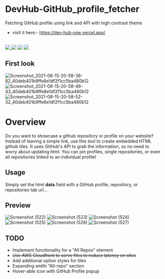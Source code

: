 # DevHub-GitHub_profile_fetcher
Fetching GitHub profile using link and API with high contrast theme
- visit it here:- https://dev-hub-one.vercel.app/
  <br><br>
<a href="https://www.gnu.org/licenses/gpl-3.0">
  <img src="https://img.shields.io/badge/License-GPL%20-green.svg">
</a>
  <img src="https://img.shields.io/badge/language-HTML5-red.svg">
  <img src="https://img.shields.io/badge/language-CSS-blue.svg">
  <img src="https://img.shields.io/badge/language-JS-gold.svg">
</p>

## First look
![Screenshot_2021-08-15-20-58-38-82_40deb401b9ffe8e1df2f1cc5ba480b12](https://user-images.githubusercontent.com/75971776/129483748-bebdc3c4-1a58-45c9-bd2b-a016def17463.jpg)
![Screenshot_2021-08-15-20-58-46-43_40deb401b9ffe8e1df2f1cc5ba480b12](https://user-images.githubusercontent.com/75971776/129483761-bd303c0c-2256-464a-b973-4605610f64bc.jpg)
![Screenshot_2021-08-15-20-58-52-32_40deb401b9ffe8e1df2f1cc5ba480b12](https://user-images.githubusercontent.com/75971776/129483782-8f7b8e5f-fbfc-4d57-b02f-0648323f3146.jpg)

# Overview 
Do you want to showcase a github repository or profile on your website? Instead of leaving a simple link, use this tool to create embedded HTML github tiles. It uses GitHub's API to grab the information, so no need to worry about updating html. You can pin profiles, single repositories, or even all repositories linked to an individual profile!

## Usage
Simply set the html **data** field with a GitHub profile, repository, or repositories tab url...


## Preview
![Screenshot (522)](https://user-images.githubusercontent.com/75971776/129483611-44a85a15-f44d-4725-b7d7-0f5ffa95a89c.png)
![Screenshot (523)](https://user-images.githubusercontent.com/75971776/129483618-8bd152ed-e78f-4b1b-86f0-ca45514d764d.png)
![Screenshot (524)](https://user-images.githubusercontent.com/75971776/129483623-88ed9884-e5a3-435b-86e4-3017551b9711.png)
![Screenshot (525)](https://user-images.githubusercontent.com/75971776/129483626-e007e7cd-f568-41af-9f67-0db4d9bf1d63.png)
![Screenshot (526)](https://user-images.githubusercontent.com/75971776/129483627-d720c296-faf6-4e4d-b516-39c4794329d7.png)
![Screenshot (527)](https://user-images.githubusercontent.com/75971776/129483644-28ddde3d-2483-4f6a-b484-bc26118f5d8a.png)


## TODO
* Implement functionality for a "All Repos" element
* ~~Use AWS Cloudfront to serve files to reduce latency on sites~~
* Add additional option styles for tiles
* Expanding width "All-repo" section
* Hover-able icon with GitHub Profile popup

